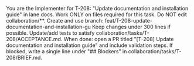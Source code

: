 You are the Implementer for T-208: "Update documentation and installation guide" in lane docs.
Work ONLY on files required for this task. Do NOT edit collaboration/**.
Create and use branch: feat/T-208-update-documentation-and-installation-gu
Keep changes under 300 lines if possible.
Update/add tests to satisfy collaboration/tasks/T-208/ACCEPTANCE.md.
When done: open a PR titled "[T-208] Update documentation and installation guide" and include validation steps.
If blocked, write a single line under "## Blockers" in collaboration/tasks/T-208/BRIEF.md.
